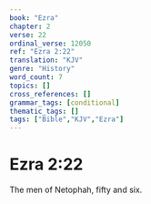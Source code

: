 ```yaml
---
book: "Ezra"
chapter: 2
verse: 22
ordinal_verse: 12050
ref: "Ezra 2:22"
translation: "KJV"
genre: "History"
word_count: 7
topics: []
cross_references: []
grammar_tags: [conditional]
thematic_tags: []
tags: ["Bible","KJV","Ezra"]
---
```


# Ezra 2:22

The men of Netophah, fifty and six.
